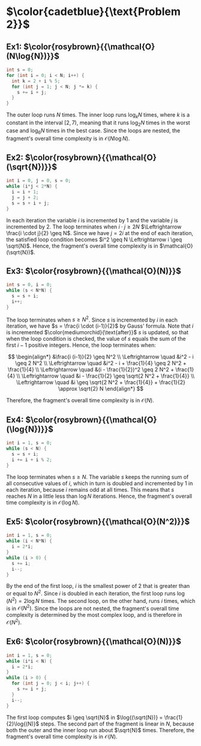 # $\color{cadetblue}{\text{Problem 2}}$

## Ex1: $\color{rosybrown}{{\mathcal{O}(N\log{N})}}$

```c
int s = 0;
for (int i = 0; i < N; i++) {
  int k = 2 + i % 5;
  for (int j = 1; j < N; j *= k) {
    s += i + j;
  }
}
```

The outer loop runs $N$ times. The inner loop runs $\log_k{N}$ times, where $k$ is a constant in the interval $[2,7)$, meaning that it runs $\log_2{N}$ times in the worst case and $\log_6{N}$ times in the best case. Since the loops are nested, the fragment's overall time complexity is in $\mathcal{O}(N\log{N})$.

## Ex2: $\color{rosybrown}{{\mathcal{O}(\sqrt{N})}}$

```c
int i = 0, j = 0, s = 0;
while (i*j < 2*N) {
  i = i + 1;
  j = j + 2;
  s = s + i + j;
}
```

In each iteration the variable $i$ is incremented by $1$ and the variable $j$ is incremented by $2$. The loop terminates when $i \cdot j \geq 2 N$ $\Leftrightarrow \frac{i \cdot j}{2} \geq N$. Since we have $j  = 2 i$ at the end of each iteration, the satisfied loop condition becomes $i^2 \geq N \Leftrightarrow i \geq \sqrt{N}$. Hence, the fragment's overall time complexity is in $\mathcal{O}(\sqrt{N})$.

## Ex3: $\color{rosybrown}{{\mathcal{O}(N)}}$

```c
int s = 0, i = 0;
while (s < N*N) {
  s = s + i;
  i++;
}
```

The loop terminates when $s \geq N^2$. Since $s$ is incremented by $i$ in each iteration, we have $s = \frac{i \cdot (i-1)}{2}$ by Gauss' formula. Note that $i$ is incremented $\color{mediumorchid}{\text{after}}$ $s$ is updated, so that when the loop condition is checked, the value of $s$ equals the sum of the first $i - 1$ positive integers. Hence, the loop terminates when:

$$
\begin{align*}
&\frac{i (i-1)}{2} \geq N^2 \\
\Leftrightarrow \quad &i^2 - i \geq 2 N^2 \\
\Leftrightarrow \quad &i^2 - i + \frac{1}{4} \geq 2 N^2 + \frac{1}{4} \\
\Leftrightarrow \quad &(i - \frac{1}{2})^2 \geq 2 N^2 + \frac{1}{4} \\
\Leftrightarrow \quad &i - \frac{1}{2} \geq \sqrt{2 N^2 + \frac{1}{4}} \\
\Leftrightarrow \quad &i \geq \sqrt{2 N^2 + \frac{1}{4}} + \frac{1}{2} \approx \sqrt{2} N
\end{align*}
$$

Therefore, the fragment's overall time complexity is in $\mathcal{O}(N)$.

## Ex4: $\color{rosybrown}{{\mathcal{O}(\log{N})}}$

```c
int i = 1, s = 0;
while (s < N) {
  s = s + i;
  i += i + i % 2;
}
```

The loop terminates when $s \geq N$. The variable $s$ keeps the running sum of all consecutive values of $i$, which in turn is doubled and incremented by $1$ in each iteration, because $i$ remains odd at all times. This means that $s$ reaches $N$ in a little less than $\log{N}$ iterations. Hence, the fragment's overall time complexity is in $\mathcal{O}(\log{N})$.

## Ex5: $\color{rosybrown}{{\mathcal{O}(N^2)}}$

```c
int i = 1, s = 0;
while (i < N*N) {
  i = 2*i;
}
while (i > 0) {
  s += i;
  i--;
}
```

By the end of the first loop, $i$ is the smallest power of $2$ that is greater than or equal to $N^2$. Since $i$ is doubled in each iteration, the first loop runs $\log(N^2) = 2\log{N}$ times. The second loop, on the other hand, runs $i$ times, which is in $\mathcal{O}(N^2)$. Since the loops are not nested, the fragment's overall time complexity is determined by the most complex loop, and is therefore in $\mathcal{O}(N^2)$.

## Ex6: $\color{rosybrown}{{\mathcal{O}(N)}}$

```c
int i = 1, s = 0;
while (i*i < N) {
  i = 2*i;
}
while (i > 0) {
  for (int j = 0; j < i; j++) {
    s += i + j;
  }
  i--;
}
```

The first loop computes $i \geq \sqrt{N}$ in $\log{(\sqrt{N})} = \frac{1}{2}\log{(N)}$ steps. The second part of the fragment is linear in $N$, because both the outer and the inner loop run about $\sqrt{N}$ times. Therefore, the fragment's overall time complexity is in $\mathcal{O}(N)$.
